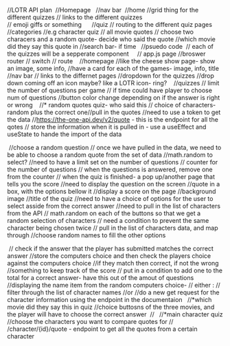 //LOTR API plan
​
//Homepage
​
​
//nav bar
​
    //home 
      //grid thing for the different quizzes
          // links to the different quizzes            
          // emoji giffs or something 
​
​
​
​
​
    //quiz
      // routing to the different quiz pages 
        //categories
            //e.g character quiz
            // all movie quotes
           // choose two characers and a random quote- decide who said the quote
           //which movie did they say this quote in
    //search bar- if time 
​
​
//psuedo code
​
​
// each of the quizzes will be a sepperate component
​
​
​
​
// app.js page 
    //broswer router 
    // switch
    // route
​
​
​
    //homepage
        //like the cheese show page- show an image, some info, 
            //have a card for each of the games- image, info, title 
​
​
    //nav bar 
        // links to the differnet pages 
        //dropdown for the quizzes
            //drop down coming off an icon maybe? like a LOTR icon- ring?
​
​
​
  //quizzes 
      // limit the number  of questions per game
          // if time could have player to choose num of questions
      //button color change depending on if the answer is right or wrong
​
​
​
      //* random quotes quiz- who said this
        // choice of characters- random plus the correct one 
​
        //pull in the quotes 
           //need to use a token to get the data
           //https://the-one-api.dev/v2/quote - this is the endpoint for all the qotes 
          // store the information when it is pulled in - use a useEffect and useState to hande the import of the data 
          
​
        //choose a random question
            // once we have pulled in the data, we need to be able to choose a random quote from the set of data 
                  //math.random to select?
            //need to have a limit set on the number of questions 
                  // counter for the number of questions
                      // when the questions is answered, remove one from the counter
                      // when the quiz is finished- a pop up/another page that tells you the score
            //need to display the question on the screen
                  //quote in a box, with the options bellow it
                  //display a score on the page 
                  //background image 
                  //title of the quiz
            //need to have a choice of options for the user to select asside from the correct answer
                //need to pull in  the list of characters from the API
                    // math.random on each of the buttons so that we get a random selection of characters
                          // need a condition to prevent the same character being chosen twice
                // pull in the list of characters data, and map through
                //choose random names to fill the other options
                
​
        // check if the answer that the player has submitted matches the correct answer
              //store the computers choice and then check the players choice against the computers choice
                  //if they match then correct, if not the wrong
​
        //something to keep track of the score
            // put in a condition to add one to the total for a correct answer- have this out of the amout of questions
​
​
        //displaying the name item from the random computers choice-
            // either :
                  // filter through the list of character names
            //or
                  //do a new get request for the character information using the endpoint in the documentaion 
​
​
            //*which movie did they say this in quiz
        //choice buttosns of the three movies, and the player will have to choose the correct answer 
​
        //
​
​
    //*main character quiz
        //choose the characters you want to compare quotes for 
           //  /character/{id}/quote - endpoint to get all the quotes from a certain character
        
